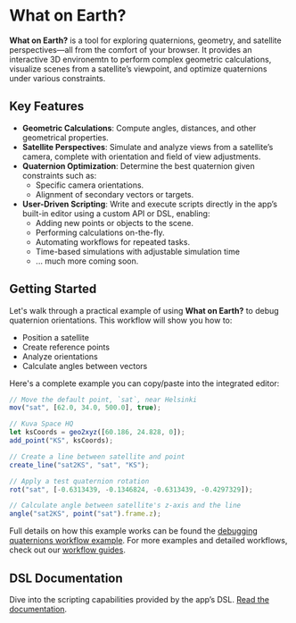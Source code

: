 # What on Earth?

**What on Earth?** is a tool for exploring quaternions, geometry, and satellite
perspectives—all from the comfort of your browser. It provides an interactive
3D environemtn  to perform complex geometric calculations, visualize scenes
from a satellite’s viewpoint, and optimize quaternions under various
constraints.

## Key Features

- **Geometric Calculations**: Compute angles, distances, and other geometrical
properties.
- **Satellite Perspectives**: Simulate and analyze views from a satellite’s
camera, complete with orientation and field of view adjustments.
- **Quaternion Optimization**: Determine the best quaternion given constraints
such as:
  - Specific camera orientations.
  - Alignment of secondary vectors or targets.
- **User-Driven Scripting**: Write and execute scripts directly in the app’s
built-in editor using a custom API or DSL, enabling:
  - Adding new points or objects to the scene.
  - Performing calculations on-the-fly.
  - Automating workflows for repeated tasks.
  - Time-based simulations with adjustable simulation time
  - ... much more coming soon.

## Getting Started

Let's walk through a practical example of using **What on Earth?** to debug
quaternion orientations. This workflow will show you how to:

- Position a satellite
- Create reference points
- Analyze orientations
- Calculate angles between vectors

Here's a complete example you can copy/paste into the integrated editor:

```javascript
// Move the default point, `sat`, near Helsinki
mov("sat", [62.0, 34.0, 500.0], true);

// Kuva Space HQ
let ksCoords = geo2xyz([60.186, 24.828, 0]);
add_point("KS", ksCoords);

// Create a line between satellite and point
create_line("sat2KS", "sat", "KS");

// Apply a test quaternion rotation
rot("sat", [-0.6313439, -0.1346824, -0.6313439, -0.4297329]);

// Calculate angle between satellite's z-axis and the line
angle("sat2KS", point("sat").frame.z);
```

Full details on how this example works can be found the [debugging quaternions
workflow example](/workflows/debugging-quaternions). For more examples and
detailed workflows, check out our [workflow guides](/workflows/overview).

## DSL Documentation

Dive into the scripting capabilities provided by the app’s DSL. [Read the
documentation](/dsl/overview).

